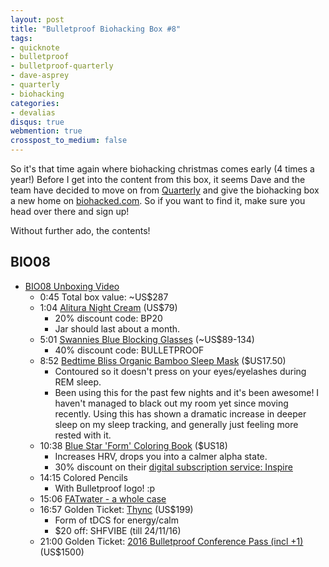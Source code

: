 ```yaml
---
layout: post
title: "Bulletproof Biohacking Box #8"
tags:
- quicknote
- bulletproof
- bulletproof-quarterly
- dave-asprey
- quarterly
- biohacking
categories:
- devalias
disqus: true
webmention: true
crosspost_to_medium: false
---
```

So it's that time again where biohacking christmas comes early (4 times a year!) Before I get into the content from this box, it seems Dave and the team have decided to move on from [Quarterly](https://quarterly.co/) and give the biohacking box a new home on [biohacked.com](http://biohacked.com/). So if you want to find it, make sure you head over there and sign up!

Without further ado, the contents!

## BIO08

* [BIO08 Unboxing Video](https://quarterly.co/BIO08)
    * 0:45 Total box value: ~US$287
    * 1:04 [Alitura Night Cream](https://alituranaturals.com/product/alitura-night-cream/) (US$79)
      * 20% discount code: BP20
      * Jar should last about a month.
    * 5:01 [Swannies Blue Blocking Glasses](http://www.swanwicksleep.com/products/swannies-blue-light-blocking-glasses) (~US$89-134)
        * 40% discount code: BULLETPROOF
    * 8:52 [Bedtime Bliss Organic Bamboo Sleep Mask](http://bedtimebliss.org/products/btbt) ($US17.50)
        * Contoured so it doesn't press on your eyes/eyelashes during REM sleep.
        * Been using this for the past few nights and it's been awesome! I haven't managed to black out my room yet since moving recently. Using this has shown a dramatic increase in deeper sleep on my sleep tracking, and generally just feeling more rested with it.
    * 10:38 [Blue Star 'Form' Coloring Book](http://www.bluestarcoloring.com/our-books/) ($US18)
        * Increases HRV, drops you into a calmer alpha state.
        * 30% discount on their [digital subscription service: Inspire](http://bluestarinspire.com/bulletproof)
    * 14:15 Colored Pencils
        * With Bulletproof logo! :p
    * 15:06 [FATwater - a whole case](https://fatwater.com/home)
    * 16:57 Golden Ticket: [Thync](http://www.thync.com/) (US$199)
        * Form of tDCS for energy/calm
        * $20 off: SHFVIBE (till 24/11/16)
    * 21:00 Golden Ticket: [2016 Bulletproof Conference Pass (incl +1)](http://bulletproofconference.com) (US$1500)
